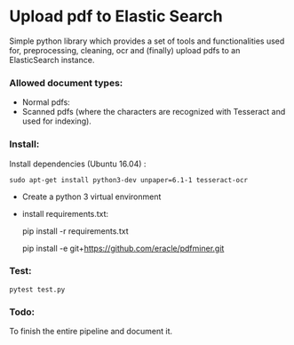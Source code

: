 # Upload pdf to Elastic Search
Simple python library which provides a set of tools and functionalities used for, preprocessing, cleaning, ocr and (finally) upload pdfs to an ElasticSearch instance.

### Allowed document types:
- Normal pdfs:
- Scanned pdfs (where the characters are recognized with Tesseract and used for indexing).

### Install:

Install dependencies (Ubuntu 16.04) :

    sudo apt-get install python3-dev unpaper=6.1-1 tesseract-ocr

- Create a python 3 virtual environment
- install requirements.txt:


    pip install -r requirements.txt

    pip install -e git+https://github.com/eracle/pdfminer.git
    
### Test:
    pytest test.py

### Todo:
To finish the entire pipeline and document it.
